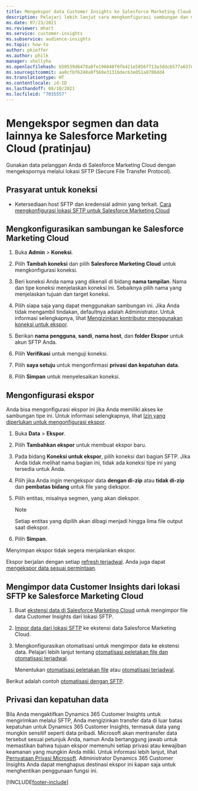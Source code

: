 ```yaml
---
title: Mengekspor data Customer Insights ke Salesforce Marketing Cloud
description: Pelajari lebih lanjut cara mengkonfigurasi sambungan dan mengekspor ke Salesforce Marketing Cloud.
ms.date: 07/23/2021
ms.reviewer: mhart
ms.service: customer-insights
ms.subservice: audience-insights
ms.topic: how-to
author: pkieffer
ms.author: philk
manager: shellyha
ms.openlocfilehash: b50539d6478a8fe196048f0fb421e5856f713a3ddc6577a637e593f90857ae8b
ms.sourcegitcommit: aa0cfbf6240a9f560e3131bdec63e051a8786dd4
ms.translationtype: HT
ms.contentlocale: id-ID
ms.lasthandoff: 08/10/2021
ms.locfileid: "7035557"
---
```

# <a name="export-segments-and-other-data-to-salesforce-marketing-cloud-preview"></a>Mengekspor segmen dan data lainnya ke Salesforce Marketing Cloud (pratinjau)

Gunakan data pelanggan Anda di Salesforce Marketing Cloud dengan mengekspornya melalui lokasi SFTP (Secure File Transfer Protocol).

## <a name="prerequisites-for-connection"></a>Prasyarat untuk koneksi

- Ketersediaan host SFTP dan kredensial admin yang terkait. [Cara mengkonfigurasi lokasi SFTP untuk Salesforce Marketing Cloud](https://help.salesforce.com/articleView?id=sf.mc_es_configure_enhanced_ftp.htm&type=5) 

## <a name="set-up-the-connection-to-salesforce-marketing-cloud"></a>Mengkonfigurasikan sambungan ke Salesforce Marketing Cloud

1. Buka **Admin** > **Koneksi**.

1. Pilih **Tambah koneksi** dan pilih **Salesforce Marketing Cloud** untuk mengkonfigurasi koneksi.

1. Beri koneksi Anda nama yang dikenali di bidang **nama tampilan**. Nama dan tipe koneksi menjelaskan koneksi ini. Sebaiknya pilih nama yang menjelaskan tujuan dan target koneksi.

1. Pilih siapa saja yang dapat menggunakan sambungan ini. Jika Anda tidak mengambil tindakan, defaultnya adalah Administrator. Untuk informasi selengkapnya, lihat [Mengizinkan kontributor menggunakan koneksi untuk ekspor](connections.md#allow-contributors-to-use-a-connection-for-exports).

1. Berikan **nama pengguna**, **sandi**, **nama host**, dan **folder Ekspor** untuk akun SFTP Anda.

1. Pilih **Verifikasi** untuk menguji koneksi.

1. Pilih **saya setuju** untuk mengonfirmasi **privasi dan kepatuhan data**.

1. Pilih **Simpan** untuk menyelesaikan koneksi.

## <a name="configure-an-export"></a>Mengonfigurasi ekspor

Anda bisa mengonfigurasi ekspor ini jika Anda memiliki akses ke sambungan tipe ini. Untuk informasi selengkapnya, lihat [Izin yang diperlukan untuk mengonfigurasi ekspor](export-destinations.md#set-up-a-new-export).

1. Buka **Data** > **Ekspor**.

1. Pilih **Tambahkan ekspor** untuk membuat ekspor baru.

1. Pada bidang **Koneksi untuk ekspor**, pilih koneksi dari bagian SFTP. Jika Anda tidak melihat nama bagian ini, tidak ada koneksi tipe ini yang tersedia untuk Anda.

1. Pilih jika Anda ingin mengekspor data **dengan di-zip** atau **tidak di-zip** dan **pembatas bidang** untuk file yang diekspor.

1. Pilih entitas, misalnya segmen, yang akan diekspor.

   > [!NOTE]
   > Setiap entitas yang dipilih akan dibagi menjadi hingga lima file output saat diekspor. 

1. Pilih **Simpan**.

Menyimpan ekspor tidak segera menjalankan ekspor.

Ekspor berjalan dengan setiap [refresh terjadwal](system.md#schedule-tab). Anda juga dapat [mengekspor data sesuai permintaan](export-destinations.md#run-exports-on-demand). 

## <a name="import-customer-insights-data-from-sftp-location-to-salesforce-marketing-cloud"></a>Mengimpor data Customer Insights dari lokasi SFTP ke Salesforce Marketing Cloud

1. Buat [ekstensi data di Salesforce Marketing Cloud](https://help.salesforce.com/articleView?id=sf.mc_es_create_data_extension.htm&type=5) untuk mengimpor file data Customer Insights dari lokasi SFTP.

2. [Impor data dari lokasi SFTP](https://help.salesforce.com/articleView?id=sf.mc_es_import_data_extension_classic.htm&type=5) ke ekstensi data Salesforce Marketing Cloud. 

3. Mengkonfigurasikan otomatisasi untuk mengimpor data ke ekstensi data. Pelajari lebih lanjut tentang [otomatisasi peletakan file dan otomatisasi terjadwal](https://help.salesforce.com/articleView?id=sf.mc_as_triggered_automations.htm&type=5).

   Menentukan [otomatisasi peletakan file](https://help.salesforce.com/articleView?id=sf.mc_as_define_a_triggered_automation.htm&type=5) atau  [otomatisasi terjadwal](https://help.salesforce.com/articleView?id=sf.mc_as_define_a_scheduled_automation.htm&type=5). 

Berikut adalah contoh [otomatisasi dengan SFTP](https://help.salesforce.com/articleView?id=sf.mc_as_ftp_and_triggered_automation_scenario.htm&type=5).

## <a name="data-privacy-and-compliance"></a>Privasi dan kepatuhan data

Bila Anda mengaktifkan Dynamics 365 Customer Insights untuk mengirimkan melalui SFTP, Anda mengizinkan transfer data di luar batas kepatuhan untuk Dynamics 365 Customer Insights, termasuk data yang mungkin sensitif seperti data pribadi. Microsoft akan mentransfer data tersebut sesuai petunjuk Anda, namun Anda bertanggung jawab untuk memastikan bahwa tujuan ekspor memenuhi setiap privasi atau kewajiban keamanan yang mungkin Anda miliki. Untuk informasi lebih lanjut, lihat [Pernyataan Privasi Microsoft](https://go.microsoft.com/fwlink/?linkid=396732).
Administrator Dynamics 365 Customer Insights Anda dapat menghapus destinasi ekspor ini kapan saja untuk menghentikan penggunaan fungsi ini.

[!INCLUDE[footer-include](../includes/footer-banner.md)]
